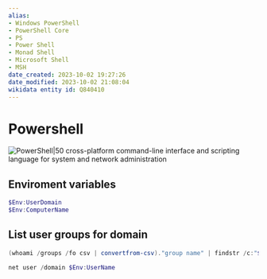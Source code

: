 ```yaml
---
alias:
- Windows PowerShell
- PowerShell Core
- PS
- Power Shell
- Monad Shell
- Microsoft Shell
- MSH
date_created: 2023-10-02 19:27:26
date_modified: 2023-10-02 21:08:04
wikidata entity id: Q840410
---
```

# Powershell

![PowerShell|50](https://upload.wikimedia.org/wikipedia/commons/a/af/PowerShell_Core_6.0_icon.png)
cross-platform command-line interface and scripting language for system and network administration

## Enviroment variables

```powershell
$Env:UserDomain
$Env:ComputerName
```

## List user groups for domain

```powershell
(whoami /groups /fo csv | convertfrom-csv)."group name" | findstr /c:"$Env:UserDomain" | Sort-Object

net user /domain $Env:UserName
```
